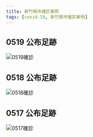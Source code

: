 ```yaml
---
title: 新竹縣市確診案例
tags: [covid-19, 新竹縣市確診案例]
---
```

## 0519 公布足跡
![0519確診](https://s.yimg.com/ny/api/res/1.2/1UTItnxnf.qFMlt3QM_lcA--/YXBwaWQ9aGlnaGxhbmRlcjt3PTk2MDtoPTEzOTguNTE4NTE4NTE4NTE4NTtjZj13ZWJw/https://s.yimg.com/uu/api/res/1.2/BUnKXHwmkloCJqn1E5XiQg--~B/aD0xMTgwO3c9ODEwO2FwcGlkPXl0YWNoeW9u/https://media.zenfs.com/ko/ctwant_com_582/781f25d4778532a8ad5fa294461a3f54)
## 0518 公布足跡
![0518確診](https://cdn2.ettoday.net/images/5632/5632826.jpg)

## 0517 公布足跡
![0517確診](https://ws.hsinchu.gov.tw/Download.ashx?u=LzAwMS9VcGxvYWQvMS9ja2ZpbGUvYzM4ODM5ZTgtZDBlZS00ZDE5LWI1NjktOWI5OGM3ODAxZWQ5LmpwZw%3d%3d&n=5qGI6JmfMjAxMOips%2baDhei2s%2bi3oeWFrOW4gy5qcGc%3d&icon=.jpg)
